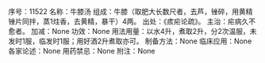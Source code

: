 序号：11522
名称：牛膝汤
组成：牛膝（取肥大长数尺者，去芦，锉碎，用黄精锉片同拌，蒸1炷香，去黄精，暴干）4两。
出处：《痎疟论疏》。
主治：疟病久不愈者。
加减：None
功效：None
用法用量：以水4升，煮取2升，分2次温服，未发时1服，临发时1服；用好酒2升煮取亦可。
制备方法：None
临床应用：None
各家论述：None
用药禁忌：None
附注：None
